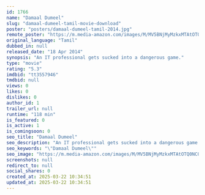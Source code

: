 ```yaml
---
id: 1766
name: "Damaal Dumeel"
slug: "damaal-dumeel-tamil-movie-download"
poster: "posters/damaal-dumeel-tamil-2014.jpg"
remote_poster: "https://m.media-amazon.com/images/M/MV5BNjMyMzkxMTAtOTQ0NC00NzBjLWFiNzgtNmRkMWI0YmUzMmE2XkEyXkFqcGdeQXVyNjYzODU3NDE@._V1_SX300.jpg"
original_language: "Tamil"
dubbed_in: null
released_date: "18 Apr 2014"
synopsis: "An IT professional gets sucked into a dangerous game."
type: "movie"
rating: "5.3"
imdbid: "tt3557946"
tmdbid: null
views: 0
likes: 0
dislikes: 0
author_id: 1
trailer_url: null
runtime: "118 min"
is_featured: 0
is_active: 1
is_comingsoon: 0
seo_title: "Damaal Dumeel"
seo_description: "An IT professional gets sucked into a dangerous game."
seo_keywords: "\"Damaal Dumeel\""
seo_image: "https://m.media-amazon.com/images/M/MV5BNjMyMzkxMTAtOTQ0NC00NzBjLWFiNzgtNmRkMWI0YmUzMmE2XkEyXkFqcGdeQXVyNjYzODU3NDE@._V1_SX300.jpg"
screenshots: null
redirect_to: null
social_shares: 0
created_at: 2025-03-22 10:34:51
updated_at: 2025-03-22 10:34:51
---
```


